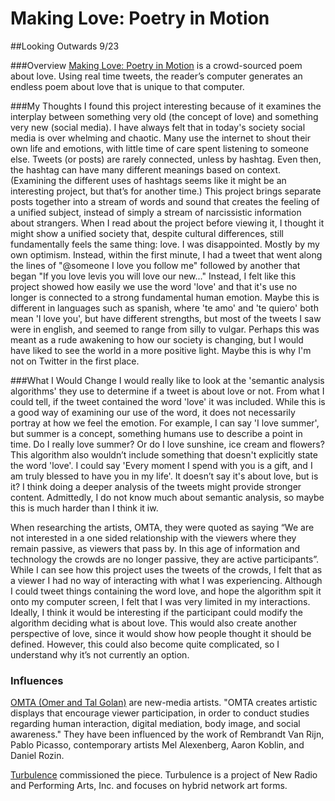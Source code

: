 # Making Love: Poetry in Motion
##Looking Outwards 9/23

###Overview
[Making Love: Poetry in Motion](http://turbulence.org/commissions/PoetryInMotion/) is a crowd-sourced poem about love. Using real time tweets, the reader’s computer generates an endless poem about love that is unique to that computer. 


###My Thoughts
I found this project interesting because of it examines the interplay between something very old (the concept of love) and something very new (social media). I have always felt that in today's society social media is over whelming and chaotic. Many use the internet to shout their own life and emotions, with little time of care spent listening to someone else. Tweets (or posts) are rarely connected, unless by hashtag. Even then, the hashtag can have many different meanings based on context. (Examining the different uses of hashtags seems like it might be an interesting project, but that’s for another time.)
This project brings separate posts together into a stream of words and sound that creates the feeling of a unified subject, instead of simply a stream of narcissistic information about strangers. When I read about the project before viewing it, I thought it might show a unified society that, despite cultural differences, still fundamentally feels the same thing: love.
I was disappointed. Mostly by my own optimism.
Instead, within the first minute, I had a tweet that went along the lines of "@someone I love you follow me" followed by another that began "If you love levis you will love our new..."
Instead, I felt like this project showed how easily we use the word 'love' and that it's use no longer is connected to a strong fundamental human emotion. Maybe this is different in languages such as spanish, where 'te amo' and 'te quiero' both mean 'I love you', but have different strengths, but most of the tweets I saw were in english, and seemed to range from silly to vulgar. Perhaps this was meant as a rude awakening to how our society is changing, but I would have liked to see the world in a more positive light. Maybe this is why I'm not on Twitter in the first place.


###What I Would Change
I would really like to look at the 'semantic analysis algorithms' they use to determine if a tweet is about love or not. From what I could tell, if the tweet contained the word 'love' it was included. While this is a good way of examining our use of the word, it does not necessarily portray at how we feel the emotion. For example, I can say 'I love summer', but summer is a concept, something humans use to describe a point in time. Do I really love summer? Or do I love sunshine, ice cream and flowers? This algorithm also wouldn’t include something that doesn't explicitly state the word 'love'. I could say 'Every moment I spend with you is a gift, and I am truly blessed to have you in my life'. It doesn’t say it's about love, but is it? I think doing a deeper analysis of the tweets might provide stronger content. Admittedly, I do not know much about semantic analysis, so maybe this is much harder than I think it iw.

When researching the artists, OMTA, they were quoted as saying “We are not interested in a one sided relationship with the viewers where they remain passive, as viewers that pass by. In this age of information and technology the crowds are no longer passive, they are active participants”. While I can see how this project uses the tweets of the crowds, I felt that as a viewer I had no way of interacting with what I was experiencing. Although I could tweet things containing the word love, and hope the algorithm spit it onto my computer screen, I felt that I was very limited in my interactions. Ideally, I think it would be interesting if the participant could modify the algorithm deciding what is about love. This would also create another perspective of love, since it would show how people thought it should be defined. However, this could also become quite complicated, so I understand why it’s not currently an option.


### Influences
[OMTA (Omer and Tal Golan)](http://omta.co/about/) are new-media artists. "OMTA creates artistic displays that encourage viewer participation, in order to conduct studies regarding human interaction, digital mediation, body image, and social awareness." They have been influenced by the work of Rembrandt Van Rijn, Pablo Picasso, contemporary artists Mel Alexenberg, Aaron Koblin, and Daniel Rozin.

[Turbulence](http://turbulence.org/) commissioned the piece.  Turbulence is a project of New Radio and Performing Arts, Inc. and focuses on hybrid network art forms.
